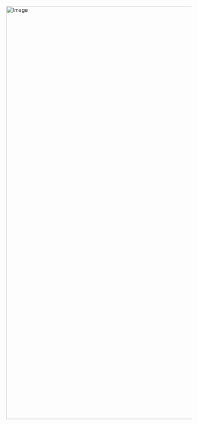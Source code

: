 <img width="1990" height="1123" alt="Image" src="https://github.com/user-attachments/assets/09b5d912-ea19-49ea-908d-4a9fd042e2a5" />

